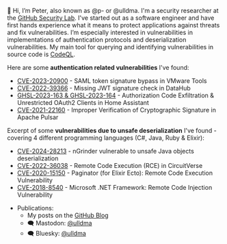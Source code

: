 👋 Hi, I’m Peter, also known as @p- or @ulldma. I'm a security researcher at the [GitHub Security Lab](https://securitylab.github.com/). I've started out as a software engineer and have first hands experience what it means to protect applications against threats and fix vulnerabilities.
I’m especially interested in vulnerabilities in implementations of authentication protocols and deserialization vulnerabilities. My main tool for querying and identifying vulnerabilities in source code is [CodeQL](https://codeql.github.com/).

Here are some **authentication related vulnerabilities** I've found:

* [CVE-2023-20900](https://support.broadcom.com/web/ecx/support-content-notification/-/external/content/SecurityAdvisories/0/23664) - SAML token signature bypass in VMware Tools
* [CVE-2022-39366](https://github.blog/2023-03-03-github-security-lab-audited-datahub-heres-what-they-found/) - Missing JWT signature check in DataHub
* [GHSL-2023-163 & GHSL-2023-164](https://github.blog/2023-11-30-securing-our-home-labs-home-assistant-code-review/) - Authorization Code Exfiltration & Unrestricted OAuth2 Clients in Home Assistant
* [CVE-2021-22160](https://www.openwall.com/lists/oss-security/2021/05/25/4) - Improper Verification of Cryptographic Signature in Apache Pulsar

Excerpt of some **vulnerabilities due to unsafe deserialization** I've found - covering 4 different programming languages (C#, Java, Ruby & Elixir):

* [CVE-2024-28213](https://github.com/advisories/GHSA-j7jm-8gf5-frcm) - nGrinder vulnerable to unsafe Java objects deserialization
* [CVE-2022-36038](https://securitylab.github.com/advisories/GHSL-2022-069_CircuitVerse/) - Remote Code Execution (RCE) in CircuitVerse
* [CVE-2020-15150](https://github.com/duffelhq/paginator/security/advisories/GHSA-w98m-2xqg-9cvj) - Paginator (for Elixir Ecto): Remote Code Execution Vulnerability
* [CVE-2018-8540](https://msrc.microsoft.com/update-guide/en-US/advisory/CVE-2018-8540) - Microsoft .NET Framework: Remote Code Injection Vulnerability


- Publications:
    - My posts on the [GitHub Blog](https://github.blog/author/stockli/)
    - 🗨️ Mastodon: [@ulldma](https://infosec.exchange/@ulldma)
    - 🗨️ Bluesky: [@ulldma](https://bsky.app/profile/ulldma.bsky.social)

